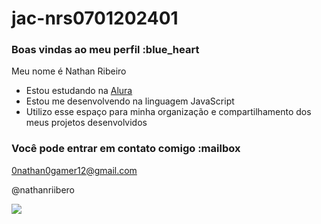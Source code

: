 # jac-nrs0701202401
### Boas vindas ao meu perfil :blue_heart

Meu nome é Nathan Ribeiro

- Estou estudando na [Alura](https://www.alura.com.br)
- Estou me desenvolvendo na linguagem JavaScript
- Utilizo esse espaço para minha organização e compartilhamento dos meus projetos desenvolvidos

### Você pode entrar em contato comigo :mailbox

0nathan0gamer12@gmail.com

@nathanriibero

![](https://media1.tenor.com/m/7KTms42M9RUAAAAC/berserk-guts.gif)
